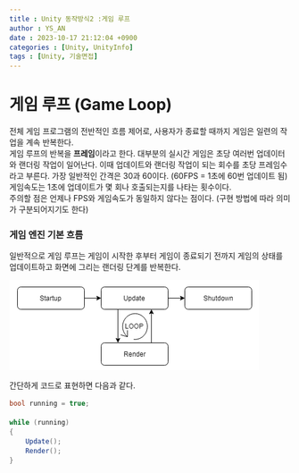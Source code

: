 ```yaml
---
title : Unity 동작방식2 :게임 루프
author : YS_AN
date : 2023-10-17 21:12:04 +0900
categories : [Unity, UnityInfo]
tags : [Unity, 기술면접]
---
```


# 게임 루프 (Game Loop)
전체 게임 프로그램의 전반적인 흐름 제어로, 사용자가 종료할 때까지 게임은 일련의 작업을 계속 반복한다. <br/>
게임 루프의 반복을 **프레임**이라고 한다. 대부분의 실시간 게임은 초당 여러번 업데이터와 랜더링 작업이 일어난다. 
이때 업데이트와 랜더링 작업이 되는 회수를 초당 프레임수라고 부른다. 가장 일반적인 간격은 30과 60이다. (60FPS = 1초에 60번 업데이트 됨) <br/>
게임속도는 1초에 업데이트가 몇 회나 호출되는지를 나타는 횟수이다. <br/>
주의할 점은 언제나 FPS와 게임속도가 동일하지 않다는 점이다. (구현 방법에 따라 의미가 구분되어지기도 한다)

### 게임 엔진 기본 흐름 
일반적으로 게임 루프는 게임이 시작한 후부터 게임이 종료되기 전까지 게임의 상태를 업데이트하고 화면에 그리는 랜더링 단계를 반복한다.

![게임루프 동작방식](../../assets/img/post/Unity/UnityInfo/1017_GameLoop.PNG)

간단하게 코드로 표현하면 다음과 같다. 
```c#                                   
bool running = true;

while (running)
{
    Update();
    Render();
}
```






